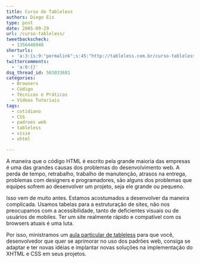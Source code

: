 ```yaml
---
title: Curso de Tableless
authors: Diego Eis
type: post
date: 2005-09-29
url: /curso-tableless/
tweetbackscheck:
  - 1356446948
shorturls:
  - 'a:3:{s:9:"permalink";s:45:"http://tableless.com.br/curso-tableless-visie";s:7:"tinyurl";s:26:"http://tinyurl.com/3kyqy5l";s:4:"isgd";s:19:"http://is.gd/T1ojJG";}'
twittercomments:
  - 'a:0:{}'
dsq_thread_id: 503033681
categories:
  - Browsers
  - Código
  - Técnicas e Práticas
  - Vídeos Tutoriais
tags:
  - cotidiano
  - CSS
  - padroes web
  - tableless
  - visie
  - xhtml

---
```

A maneira que o código HTML é escrito pela grande maioria das empresas é uma das grandes causas dos problemas do desenvolvimento web. A perda de tempo, retrabalho, trabalho de manutenção, atrasos na entrega, problemas com designers e programadores, são alguns dos problemas que equipes sofrem ao desenvolver um projeto, seja ele grande ou pequeno.

Isso vem de muito antes. Estamos acostumados a desenvolver da maneira complicada. Usamos tabelas para a estruturação de sites, não nos preocupamos com a acessibilidade, tanto de deficientes visuais ou de usuários de mobiles. Ter um site realmente rápido e compatível com os browsers atuais é uma luta.

Por isso, ministramos um [aula particular de tableless][1] para que você, desenvolvedor que quer se aprimorar no uso dos padrões web, consiga se adaptar e ter novas idéias e implantar novas soluções na implementação do XHTML e CSS em seus projetos.

 [1]: http://tableless.com.br/aula-particular/
